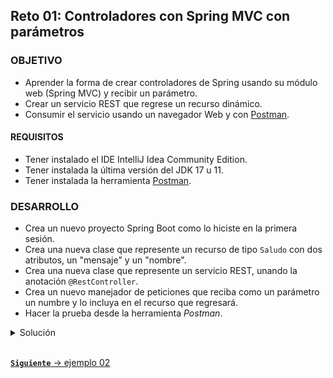 ## Reto 01: Controladores con Spring MVC con parámetros

### OBJETIVO
- Aprender la forma de crear controladores de Spring usando su módulo web (Spring MVC) y recibir un parámetro.
- Crear un servicio REST que regrese un recurso dinámico.
- Consumir el servicio usando un navegador Web y con <a href="https://www.postman.com/downloads/" target="_blank">Postman</a>.

#### REQUISITOS
- Tener instalado el IDE IntelliJ Idea Community Edition.
- Tener instalada la última versión del JDK 17 u 11.
- Tener instalada la herramienta <a href="https://www.postman.com/downloads/" target="_blank">Postman</a>.

### DESARROLLO
- Crea un nuevo proyecto Spring Boot como lo hiciste en la primera sesión.
- Crea una nueva clase que represente un recurso de tipo `Saludo` con dos atributos, un "mensaje" y un "nombre". 
- Crea una nueva clase que represente un servicio REST, unando la anotación `@RestController`.
- Crea un nuevo manejador de peticiones que reciba como un parámetro un numbre y lo incluya en el recurso que regresará.
- Hacer la prueba desde la herramienta *Postman*.

<details>
	<summary>Solución</summary>

1. Crea un proyecto Maven usando Spring Initializr como lo hiciste en la primera sesión.

2.  Selecciona las siguientes opciones:

    - Grupo: org.bedu.java.backend
    - Artefacto y nombre del proyecto: sesion2-reto1
    - Tipo de proyecto: **Maven Project**.
    - Lenguaje: **Java**.
    - Forma de empaquetar la aplicación: **jar**.
    - Versión de Java: **17** u **11**.

3. Elige Spring Web como la única dependencia del proyecto:

4. Da clic en `Generate`, descarga y abre el proyecto.

    En el proyecto que se acaba de crear debes tener el siguiente paquete: `org.bedu.java.backend.sesion2.reto1`. 

    ![imagen](img/img_04.png)

    Dentro de ese paquete crearemos un subpaquete que contendrá los controladores de Spring MVC (los componentes que reciben y manejan las peticiones web dentro de la aplicación).

5. Haz clic con el botón derecho del ratón sobre el paquete y en el menú que se muestra selecciona las opciones `New  -> Package`. Dale a este nuevo paquete el nombre de `controllers`.

6. Crea un segundo paquete llamado `model` a la misma altura que el paquete `controllers`. Al final debes tener dos paquetes adicionales:

    ![imagen](img/img_05.png)

7. Dentro del paquete crea una nueva clase llamada "`Saludo`". Esta clase representará el modelo de los datos que regresará el servicio que crearemos en un momento. Esta será una clase sencilla que tendrá dos propiedades de tipo `String`: `mensaje` y `nombre`. Además sus *setter*s y *getter*s:

    ```java
    public class Saludo {
        private String mensaje;
        private String nombre;

        public String getMensaje() {
            return mensaje;
        }

        public void setMensaje(String mensaje) {
            this.mensaje = mensaje;
        }

        public String getNombre() {
            return nombre;
        }

        public void setNombre(String nombre) {
            this.nombre = nombre;
        }
    }
    ```

8. En el paquete `controller` crea una nueva clase llamada `SaludoController`. Esta clase implementará los servicios web REST que manejan a los recursos de tipo `Saludo`. Para indicar a Spring que este componente es un servicio REST debemos decorar la case con la anotación `@RestController`:

    ```java
    @RestController
    public class SaludoController {

    }
    ```

    Esta clase tendrá, en este momento, un  solo método o manejador de llamadas, el cual recibirá un parámetro, el nombre al cual debe saludar, y regresará un recurso de tipo `Saludo` con un mensaje preestablecido.

    ```java
        public Saludo saluda(String nombre){

            Saludo saludo = new Saludo();
            saludo.setMensaje("¡¡Hola Mundo!!");
        saludo.setNombre(nombre);

            return saludo;
        }
    ```

    Para indicar que este método es un manejador de peticiones debemos indicar qué tipo de operaciones manejará (el verbo HTTP que soportará). Como en este caso solo se usará para leer información, y no para actualizarla, se usará el verbo **GET**. Spring en su módulo web (Spring MVC) proporciona una serie de anotaciones que permite indicar esto de una forma sencilla. En este caso la anotación que se usrá es `@GetMapping` a la cual hay que indicarle la URL de las peticiones que manejará. En este caso será la ruta `saludo/{nombre}`. Para indicar que `nombre` se recibirá como parámetro o parte de la ruta debemos usar la anotación `@PathVariable`.

    El método completo queda de la siguiente forma:

    ```java
        @GetMapping("/saludo/{nombre}")
        public Saludo saluda(@PathVariable String nombre){

            Saludo saludo = new Saludo();
            saludo.setMensaje("¡¡Hola Mundo!!");
            saludo.setNombre(nombre);

            return saludo;
        }
    ```

9. Ejecuta la aplicación, en la consola del IDE debes ver un mensaje similar al siguiente:

    ![imagen](img/img_06.png)

    Esto quiere decir que la aplicación se ejecutó correctamente y todo está bien configurado.

10. Ahora, consumiremos el servicio usando *Postman*.

11. Haz clic en la opción *Create a basic request*:

12. En la siguiente ventana coloca la URL **http://localhost:8080/saludo/beto** y presiona el botón `Send`:

![imagen](img/img_08.png)

13. Una vez que recibas la respuesta, debes ver una salida similar en el panel de respuestas:

![imagen](img/img_09.png)

</details> 


<br>

[**`Siguiente`** -> ejemplo 02](../Ejemplo-02/)